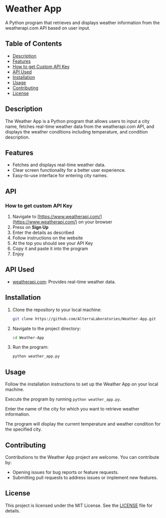 # Weather App

A Python program that retrieves and displays weather information from the weatherapi.com API based on user input.

## Table of Contents

- [Description](#description)
- [Features](#features)
- [How to get Custom API Key](#API)
- [API Used](#api-used)
- [Installation](#installation)
- [Usage](#usage)
- [Contributing](#contributing)
- [License](#license)

## Description

The Weather App is a Python program that allows users to input a city name, fetches real-time weather data from the weatherapi.com API, and displays the weather conditions including temperature, and condition description.

## Features

- Fetches and displays real-time weather data.
- Clear screen functionality for a better user experience.
- Easy-to-use interface for entering city names.

## API

### How to get custom API Key

1. Navigate to [https://www.weatherapi.com/](https://www.weatherapi.com/) on your browser
2. Press on **Sign Up**
3. Enter the details as described
4. Follow instructions on the website
5. At the top you should see your API Key
6. Copy it and paste it into the program
7. Enjoy

## API Used

- [weatherapi.com](https://www.weatherapi.com/): Provides real-time weather data.

## Installation

1. Clone the repository to your local machine:

   ```bash
   git clone https://github.com/AlterraLaboratories/Weather-App.git
   ```

2. Navigate to the project directory:

   ```bash
   cd Weather-App
   ```

3. Run the program:

   ```bash
   python weather_app.py
   ```

## Usage

Follow the installation instructions to set up the Weather App on your local machine.

Execute the program by running `python weather_app.py`.

Enter the name of the city for which you want to retrieve weather information.

The program will display the current temperature and weather condition for the specified city.

## Contributing

Contributions to the Weather App project are welcome. You can contribute by:

- Opening issues for bug reports or feature requests.
- Submitting pull requests to address issues or implement new features.

## License

This project is licensed under the MIT License. See the [LICENSE](LICENSE) file for details.
